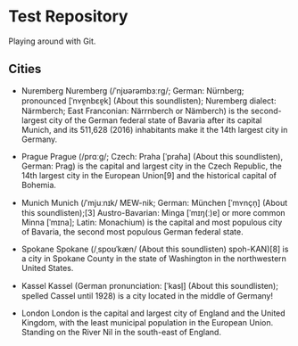 Test Repository
===============

Playing around with Git.



Cities
-------
* Nuremberg
Nuremberg (/ˈnjʊərəmbɜːrɡ/; German: Nürnberg; pronounced [ˈnʏɐ̯nbɛɐ̯k] (About this soundlisten); Nuremberg dialect: Närmberch; East Franconian: Närrnberch or Nämberch) is the second-largest city of the German federal state of Bavaria after its capital Munich, and its 511,628 (2016) inhabitants make it the 14th largest city in Germany. 

* Prague
Prague (/prɑːɡ/; Czech: Praha [ˈpraɦa] (About this soundlisten), German: Prag) is the capital and largest city in the Czech Republic, the 14th largest city in the European Union[9] and the historical capital of Bohemia.

* Munich
Munich (/ˈmjuːnɪk/ MEW-nik; German: München [ˈmʏnçn̩] (About this soundlisten);[3] Austro-Bavarian: Minga [ˈmɪŋ(ː)ɐ] or more common Minna [ˈmɪna]; Latin: Monachium) is the capital and most populous city of Bavaria, the second most populous German federal state.

* Spokane
Spokane (/ˌspoʊˈkæn/ (About this soundlisten) spoh-KAN)[8] is a city in Spokane County in the state of Washington in the northwestern United States.

* Kassel
Kassel (German pronunciation: [ˈkasl̩] (About this soundlisten); spelled Cassel until 1928)
is a city located in the middle of Germany!

* London
London is the capital and largest city of England and the United Kingdom, with the
least municipal population in the European Union.
Standing on the River Nil in the south-east of England.
